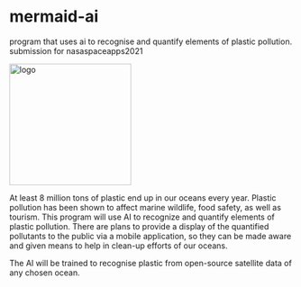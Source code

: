 # mermaid-ai
program that uses ai to recognise and quantify elements of plastic pollution. submission for nasaspaceapps2021

<img width="216" alt="logo" src="https://user-images.githubusercontent.com/101061656/157029481-a8e0cf3c-ef03-405f-9b73-5df4a5335c92.png">

  At least 8 million tons of plastic end up in our oceans every year. Plastic pollution has been shown to affect marine wildlife, food safety, as well as tourism. This program will use AI to recognize and quantify elements of plastic pollution. 
  There are plans to provide a display of the quantified pollutants to the public via a mobile application, so they can be made aware and given means to help in clean-up efforts of our oceans.
  
  The AI will be trained to recognise plastic from open-source satellite data of any chosen ocean.
